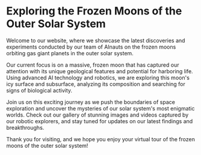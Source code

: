 <!--
Write me markdown content of website with wallpaper:

"A team of AInauts conducting experiments on a massive, frozen moon orbiting a gas giant planet."

The header of the page should not be copy of the text but rather a real content of the website which is using this wallpaper.
-->

<!--font:Inter-->

# Exploring the Frozen Moons of the Outer Solar System

Welcome to our website, where we showcase the latest discoveries and experiments conducted by our team of AInauts on the frozen moons orbiting gas giant planets in the outer solar system.

Our current focus is on a massive, frozen moon that has captured our attention with its unique geological features and potential for harboring life. Using advanced AI technology and robotics, we are exploring this moon's icy surface and subsurface, analyzing its composition and searching for signs of biological activity.

Join us on this exciting journey as we push the boundaries of space exploration and uncover the mysteries of our solar system's most enigmatic worlds. Check out our gallery of stunning images and videos captured by our robotic explorers, and stay tuned for updates on our latest findings and breakthroughs.

Thank you for visiting, and we hope you enjoy your virtual tour of the frozen moons of the outer solar system!
